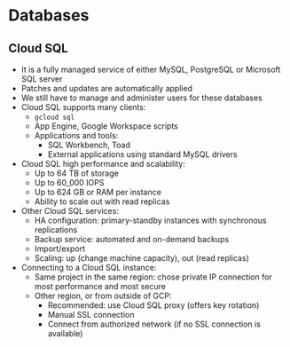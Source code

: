 # Databases

## Cloud SQL

- It is a fully managed service of either MySQL, PostgreSQL or Microsoft SQL server
- Patches and updates are automatically applied
- We still have to manage and administer users for these databases
- Cloud SQL supports many clients:
    - `gcloud sql`
    - App Engine, Google Workspace scripts
    - Applications and tools:
        - SQL Workbench, Toad
        - External applications using standard MySQL drivers
- Cloud SQL high performance and scalability:
    - Up to 64 TB of storage
    - Up to 60_000 IOPS
    - Up to 624 GB or RAM per instance
    - Ability to scale out with read replicas
- Other Cloud SQL services:
    - HA configuration: primary-standby instances with synchronous replications
    - Backup service: automated and on-demand backups
    - Import/export
    - Scaling: up (change machine capacity), out (read replicas)
- Connecting to a Cloud SQL instance:
    - Same project in the same region: chose private IP connection for most performance and most secure
    - Other region, or from outside of GCP:
        - Recommended: use Cloud SQL proxy (offers key rotation)
        - Manual SSL connection
        - Connect from authorized network (if no SSL connection is available)